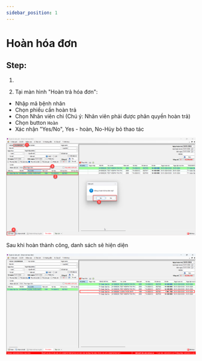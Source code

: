 ```yaml
---
sidebar_position: 1
---
```


# Hoàn hóa đơn

## Step:
1. 

2. Tại màn hình "Hoàn trả hóa đơn":
- Nhập mã bệnh nhân
- Chọn phiếu cần hoàn trả
- Chọn Nhân viên chi (Chú ý: Nhân viên phải được phân quyền hoàn trả)
- Chọn button `Hoàn`
- Xác nhận "Yes/No", Yes - hoàn, No-Hủy bỏ thao tác

![Alt text](img/hoan-hd-step.png)

Sau khi hoàn thành công, danh sách sẽ hiện diện

![Alt text](img/hoan-hd_ds-da-hoan.png)